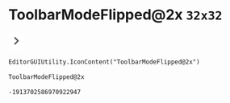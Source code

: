 # ToolbarModeFlipped@2x `32x32`
<img src="/img/ToolbarModeFlipped@2x.png" width=32 height=32>

``` CSharp
EditorGUIUtility.IconContent("ToolbarModeFlipped@2x")
```
```
ToolbarModeFlipped@2x
```
```
-1913702586970922947
```
